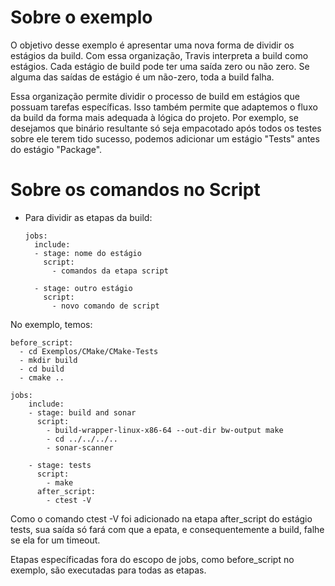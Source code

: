 # Sobre o exemplo
O objetivo desse exemplo é apresentar uma nova forma de dividir os estágios da build. Com essa organização, Travis interpreta a build como estágios.
Cada estágio de build pode ter uma saída zero ou não zero. Se alguma das saídas de estágio é um não-zero, toda a build falha.


Essa organização permite dividir o processo de build em estágios que possuam tarefas específicas. Isso também permite que adaptemos o fluxo da build
da forma mais adequada à lógica do projeto. Por exemplo, se desejamos que binário resultante só seja empacotado após todos os testes sobre ele terem
tido sucesso, podemos adicionar um estágio "Tests" antes do estágio "Package".

# Sobre os comandos no Script

* Para dividir as etapas da build:

      jobs:
		include:
		- stage: nome do estágio
		  script:
			- comandos da etapa script

		- stage: outro estágio
		  script:
			- novo comando de script


No exemplo, temos:

	before_script:
	  - cd Exemplos/CMake/CMake-Tests
	  - mkdir build
	  - cd build
	  - cmake ..

	jobs:
		include:
		- stage: build and sonar
		  script:
			- build-wrapper-linux-x86-64 --out-dir bw-output make        
			- cd ../../../..
			- sonar-scanner

		- stage: tests
		  script:
			- make
		  after_script:
			- ctest -V


Como o comando ctest -V foi adicionado na etapa after_script do estágio tests, sua saída só fará com que a epata, 
e consequentemente a build, falhe se ela for um timeout.

Etapas específicadas fora do escopo de jobs, como before_script no exemplo, são executadas para todas as etapas.
